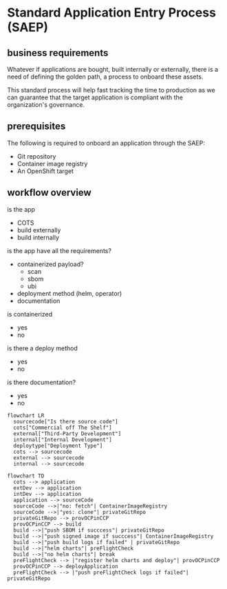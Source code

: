 # Standard Application Entry Process (SAEP)

## business requirements
Whatever if applications are bought, built internally or externally, there is a need of defining the golden path, a process to onboard these assets.

This standard process will help fast tracking the time to production as we can guarantee that the target application is compliant with the organization's governance. 

## prerequisites
The following is required to onboard an application through the SAEP: 
* Git repository
* Container image registry 
* An OpenShift target

## workflow overview

is the app
* COTS
* build externally 
* build internally

is the app have all the requirements?
* containerized payload?
    * scan
    * sbom
    * ubi
* deployment method (helm, operator)
* documentation

is containerized
* yes
* no

is there a deploy method
* yes
* no

is there documentation?
* yes 
* no


```mermaid
flowchart LR
  sourcecode["Is there source code"]
  cots["Commercial off The Shelf"]
  external["Third-Party Development"]
  internal["Internal Development"]
  deploytype["Deployment Type"]
  cots --> sourcecode
  external --> sourcecode
  internal --> sourcecode 
```

```mermaid
flowchart TD
  cots --> application
  extDev --> application
  intDev --> application
  application --> sourceCode
  sourceCode -->|"no: fetch"| ContainerImageRegistry
  sourceCode -->|"yes: clone"| privateGitRepo
  privateGitRepo --> provOCPinCCP
  provOCPinCCP --> build
  build -->|"push SBOM if succcess"| privateGitRepo
  build -->|"push signed image if succcess"| ContainerImageRegistry
  build -->|"push build logs if failed" | privateGitRepo
  build -->|"helm charts"| preFlightCheck
  build -->|"no helm charts"| break
  preFlightCheck --> |"register helm charts and deploy"| provOCPinCCP
  provOCPinCCP --> deployApplication
  preFlightCheck --> |"push preFlightCheck logs if failed"| privateGitRepo
```